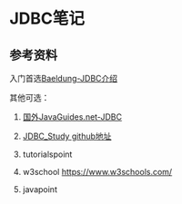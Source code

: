 # JDBC笔记

## 参考资料

入门首选[Baeldung-JDBC介绍](https://www.baeldung.com/java-jdbc)

其他可选：

1. [国外JavaGuides.net-JDBC](https://www.javaguides.net/p/jdbc-tutorial.html)

2. [JDBC_Study github地址](https://github.com/dby321/JDBC_Study.git)

3. tutorialspoint
4. w3school https://www.w3schools.com/
5. javapoint